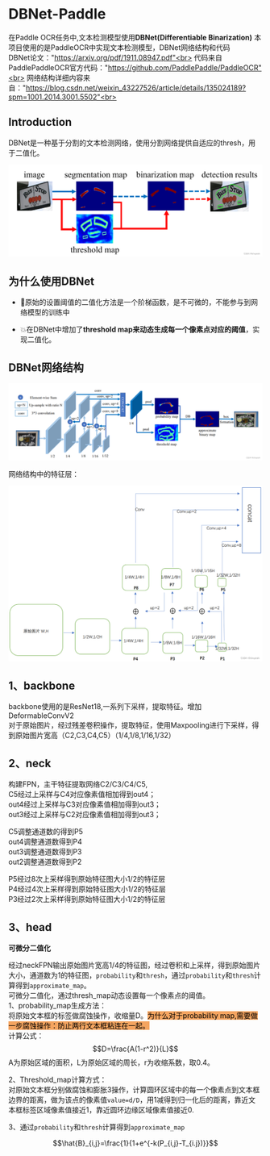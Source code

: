 # DBNet-Paddle
在Paddle OCR任务中,文本检测模型使用**DBNet(Differentiable Binarization)**
本项目使用的是PaddleOCR中实现文本检测模型，DBNet网络结构和代码<br>
DBNet论文："https://arxiv.org/pdf/1911.08947.pdf"<br>
代码来自PaddlePaddleOCR官方代码："https://github.com/PaddlePaddle/PaddleOCR"<br>
网络结构详细内容来自："https://blog.csdn.net/weixin_43227526/article/details/135024189?spm=1001.2014.3001.5502"<br>


## Introduction

DBNet是一种基于分割的文本检测网络，使用分割网络提供自适应的thresh，用于二值化。

<div align="center">
    <img src=".\images\network.png">
</div>

## 为什么使用DBNet

- 🔨原始的设置阈值的二值化方法是一个阶梯函数，是不可微的，不能参与到网络模型的训练中

- 💥在DBNet中增加了**threshold map来动态生成每一个像素点对应的阈值**，实现二值化。

## DBNet网络结构
<div align="center">
    <img src=".\images\structure.png">
</div>

网络结构中的特征层：

<div align="center">
    <img src=".\images\neural_network.png">
</div>

## 1、backbone

backbone使用的是ResNet18,一系列下采样，提取特征。增加DeformableConvV2<br>
对于原始图片，经过残差卷积操作，提取特征，使用Maxpooling进行下采样，得到原始图片宽高（C2,C3,C4,C5）（1/4,1/8,1/16,1/32）

## 2、neck

构建FPN，主干特征提取网络C2/C3/C4/C5,<br>
C5经过上采样与C4对应像素值相加得到out4；<br>
out4经过上采样与C3对应像素值相加得到out3；<br>
out3经过上采样与C2对应像素值相加得到out3；<br>

C5调整通道数的得到P5<br>
out4调整通道数得到P4<br>
out3调整通道数得到P3<br>
out2调整通道数得到P2<br>

P5经过8次上采样得到原始特征图大小1/2的特征层<br>
P4经过4次上采样得到原始特征图大小1/2的特征层<br>
P3经过2次上采样得到原始特征图大小1/2的特征层<br>
## 3、head

**可微分二值化**


经过neckFPN输出原始图片宽高1/4的特征图，经过卷积和上采样，得到原始图片大小，通道数为1的特征图，`probability`和`thresh`，通过`probability`和`thresh`计算得到`approximate_map`。<br>
可微分二值化，通过thresh_map动态设置每一个像素点的阈值。<br>
1、probability_map生成方法：<br>
将原始文本框的标签做腐蚀操作，收缩量D。<mark style="background-color: #F4A460">为什么对于probability map,需要做一步腐蚀操作：防止两行文本框粘连在一起。</mark><br>
计算公式：<br>
$$D=\frac{A(1-r^2)}{L}$$
A为原始区域的面积，L为原始区域的周长，r为收缩系数，取0.4。<br>

2、Threshold_map计算方式：<br>
对原始文本框分别做腐蚀和膨胀3操作，计算圆环区域中的每一个像素点到文本框边界的距离，做为该点的像素值`value=d/D`，用1减得到归一化后的距离，靠近文本框标签区域像素值接近1，靠近圆环边缘区域像素值接近0.<br>

3、通过`probability`和`thresh`计算得到`approximate_map`


$$\hat{B}_{i,j}=\frac{1}{1+e^{-k(P_{i,j}-T_{i.j})}}$$

